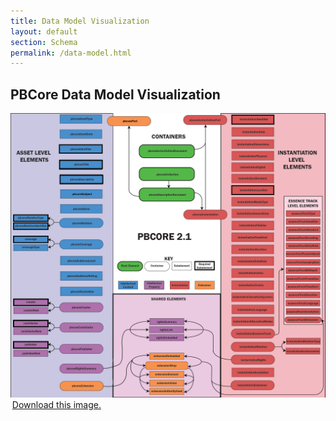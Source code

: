 ```yaml
---
title: Data Model Visualization
layout: default
section: Schema
permalink: /data-model.html
---
```

<div class="row">
  <div class="col-md-12">
    <h2 class="green title">PBCore Data Model Visualization</h2>
  </div>
</div>

<div class="row">
  <div class="col-md-1">
  </div>
  <div class="col-md-10">
    <img style="max-width:100%; object-fit:contain;" src="/assets/images/pbcoreDiagram_v3.png">
    <a style="margin:.2em;" class="green" href="/assets/images/pbcoreDiagram_v3.png" download>Download this image.</a>
  </div>
  <div class="col-md-1">
  </div>
</div>
